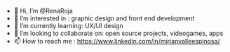 - 👋 Hi, I’m @RenaRoja
- 👀 I’m interested in : graphic design and front end development
- 🌱 I’m currently learning: UX/UI design
- 💞️ I’m looking to collaborate on: open source projects, videogames, apps
- 📫 How to reach me : https://www.linkedin.com/in/mirianvalleespinosa/

<!---
RenaRoja/RenaRoja is a ✨ special ✨ repository because its `README.md` (this file) appears on your GitHub profile.
You can click the Preview link to take a look at your changes.
--->
